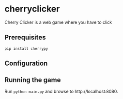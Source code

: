 # cherryclicker
Cherry Clicker is a web game where you have to click 

## Prerequisites
```pip install cherrypy```

## Configuration

## Running the game
Run `python main.py` and browse to http://localhost:8080.